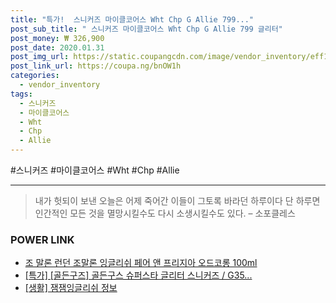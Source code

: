 ```yaml
--- 
title: "특가!  스니커즈 마이클코어스 Wht Chp G Allie 799..." 
post_sub_title: " 스니커즈 마이클코어스 Wht Chp G Allie 799 글리터" 
post_money: ₩ 326,900 
post_date: 2020.01.31 
post_img_url: https://static.coupangcdn.com/image/vendor_inventory/eff1/5e13ec80914734668d6408421a7fff2b15428c78e3d408645a889a437b93.jpg 
post_link_url: https://coupa.ng/bnOW1h 
categories: 
  - vendor_inventory 
tags: 
  - 스니커즈 
  - 마이클코어스 
  - Wht 
  - Chp 
  - Allie 
--- 
```

  #스니커즈 #마이클코어스 #Wht #Chp #Allie 
<hr> 

> 내가 헛되이 보낸 오늘은 어제 죽어간 이들이 그토록 바라던 하루이다 단 하루면 인간적인 모든 것을 멸망시킬수도 다시 소생시킬수도 있다. – 소포클레스 


### POWER LINK

* <a href="https://blog.naver.com/fasyy4321/221781326420" target="_blank">조 말론 런던 조말론 잉글리쉬 페어 앤 프리지아 오드코롱 100ml</a>
* <a href="https://blog.naver.com/sakai111/221792432173" target="_blank">[특가] [골든구즈] 골든구스 슈퍼스타 글리터 스니커즈 / G35...</a>
* <a href="https://blog.naver.com/sakai111/221758640997" target="_blank"> [생활] 잼잼잉글리쉬 정보 </a>
